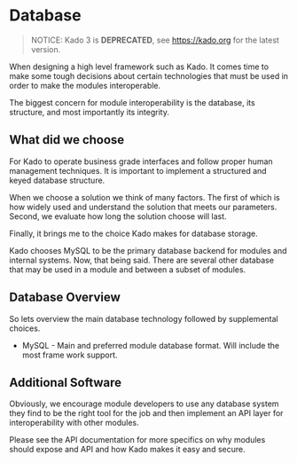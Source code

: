 # Database
> NOTICE: Kado 3 is **DEPRECATED**, see https://kado.org for the latest version.

When designing a high level framework such as Kado. It comes time to make some
tough decisions about certain technologies that must be used in order to make
the modules interoperable.

The biggest concern for module interoperability is the database, its structure,
and most importantly its integrity.

## What did we choose

For Kado to operate business grade interfaces and follow proper human management
techniques. It is important to implement a structured and keyed database
structure.

When we choose a solution we think of many factors. The first of which is how
widely used and understand the solution that meets our parameters. Second, we
evaluate how long the solution choose will last.

Finally, it brings me to the choice Kado makes for database storage.

Kado chooses MySQL to be the primary database backend for modules and internal
systems. Now, that being said. There are several other database that may be used
in a module and between a subset of modules.

## Database Overview

So lets overview the main database technology followed by supplemental choices.

* MySQL - Main and preferred module database format. Will include the most
frame work support.

## Additional Software

Obviously, we encourage module developers to use any database system they find
to be the right tool for the job and then implement an API layer for
interoperability with other modules.

Please see the API documentation for more specifics on why modules should expose
and API and how Kado makes it easy and secure.
